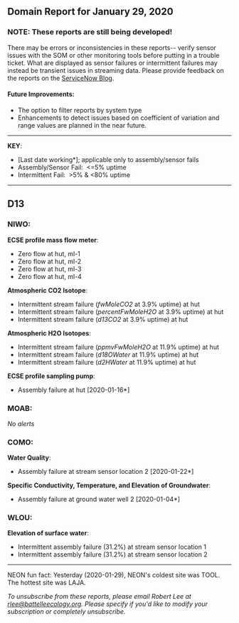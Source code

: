 ## Domain Report for January 29, 2020


### NOTE: These reports are still being developed!
There may be errors or inconsistencies in these reports-- verify sensor issues with the SOM or other monitoring tools before putting in a trouble ticket. What are displayed as sensor failures or intermittent failures may instead be transient issues in streaming data.
Please provide feedback on the reports on the [ServiceNow Blog](https://neon.service-now.com/community?id=community_blog&sys_id=9b4fbe8adbed734017ecf9041d9619be).

#### Future Improvements: 
 - The option to filter reports by system type 
 - Enhancements to detect issues based on coefficient of variation and range values are planned in the near future.

***

**KEY**:

 - [Last date working*]; applicable only to assembly/sensor fails
 - Assembly/Sensor Fail:&nbsp;&nbsp;<=5% uptime
 - Intermittent Fail:&nbsp;&nbsp;>5% & <80% uptime

***
## D13

### NIWO:

**ECSE profile mass flow meter**:
 - Zero flow at hut, ml-1
 - Zero flow at hut, ml-2
 - Zero flow at hut, ml-3
 - Zero flow at hut, ml-4

**Atmospheric CO2 Isotope**:
 - Intermittent stream failure (_fwMoleCO2_ at 3.9% uptime) at hut
 - Intermittent stream failure (_percentFwMoleH2O_ at 3.9% uptime) at hut
 - Intermittent stream failure (_d13CO2_ at 3.9% uptime) at hut

**Atmospheric H2O Isotopes**:
 - Intermittent stream failure (_ppmvFwMoleH2O_ at 11.9% uptime) at hut
 - Intermittent stream failure (_d18OWater_ at 11.9% uptime) at hut
 - Intermittent stream failure (_d2HWater_ at 11.9% uptime) at hut

**ECSE profile sampling pump**:
 - Assembly failure at hut [2020-01-16*]

### MOAB:

_No alerts_

### COMO:

**Water Quality**:
 - Assembly failure at stream sensor location 2 [2020-01-22*]

**Specific Conductivity, Temperature, and Elevation of Groundwater**:
 - Assembly failure at ground water well 2 [2020-01-04*]

### WLOU:

**Elevation of surface water**:
 - Intermittent assembly failure (31.2%) at stream sensor location 1
 - Intermittent assembly failure (31.2%) at stream sensor location 2

***
NEON fun fact: Yesterday (2020-01-29), NEON's coldest site was TOOL. The hottest site was LAJA.

_To unsubscribe from these reports, please email Robert Lee at rlee@battelleecology.org. Please specify if you'd like to modify your subscription or completely unsubscribe._
